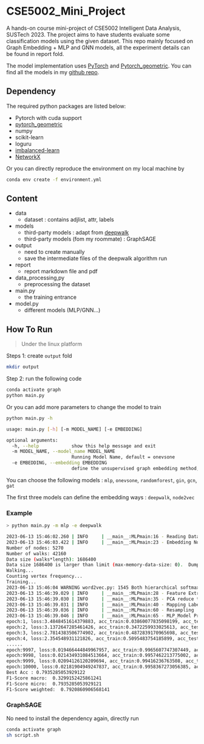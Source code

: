 # CSE5002_Mini_Project

A hands-on course mini-project of CSE5002 Intelligent Data Analysis, SUSTech 2023. The project aims to have students evaluate some classification models using the given dataset. This repo mainly focused on Graph Embedding + MLP and GNN models, all the experiment details can be found in report fold.

The model implementation uses [PyTorch](https://pytorch.org/) and [Pytorch_geometric](https://pyg.org/). You can find all the models in my [github repo](https://github.com/Unnamed-1408/CSE5002_Mini_Project).

## Dependency

The required python packages are listed below:

* Pytorch with cuda support
* [pytorch_geometric](https://github.com/pyg-team/pytorch_geometric)
* numpy
* scikit-learn
* loguru
* [imbalanced-learn](https://imbalanced-learn.org/)
* [NetworkX](https://networkx.org/)

Or you can directly reproduce the environment on my local machine by

```bash
conda env create -f environment.yml
```

## Content 

* data
  * dataset : contains adjlist, attr, labels
* models
  * third-party models : adapt from [deepwalk](https://github.com/phanein/deepwalk)
  * third-party models (fom my roommate) : GraphSAGE
* output
  * need to create manually
  * save the intermediate files of the deepwalk algorithm run
* report
  * report markdown file and pdf
* data_processing,py
  * preprocessing the dataset
* main.py
  * the training entrance
* model.py
  * different models (MLP/GNN...)

## How To Run

> Under the linux platform

Steps 1: create `output` fold

```bash
mkdir output
```

Step 2: run the following code

```bash
conda activate graph
python main.py
```

Or you can add more parameters to change the model to train

```bash
python main.py -h

usage: main.py [-h] [-m MODEL_NAME] [-e EMBEDDING]

optional arguments:
  -h, --help            show this help message and exit
  -m MODEL_NAME, --model_name MODEL_NAME
                        Running Model Name, default = onevsone
  -e EMBEDDING, --embedding EMBEDDING
                        define the unsupervised graph embedding method, default = node2vec
```

You can choose the following models : `mlp`, `onevsone`, `randomforest`, `gin`, `gcn`, `gat`

The first three models can define the embedding ways : `deepwalk`, `node2vec`

### Example

```bash
> python main.py -m mlp -e deepwalk                                                                               

2023-06-13 15:46:02.260 | INFO     | __main__:MLPmain:16 - Reading Data
2023-06-13 15:46:03.422 | INFO     | __main__:MLPmain:23 - Embedding Nodes
Number of nodes: 5270
Number of walks: 42160
Data size (walks*length): 1686400
Data size 1686400 is larger than limit (max-memory-data-size: 0).  Dumping walks to disk.
Walking...
Counting vertex frequency...
Training...
2023-06-13 15:46:04 WARNING word2vec.py: 1545 Both hierarchical softmax and negative sampling are activated. This is probably a mistake. You should set either 'hs=0' or 'negative=0' to disable one of them.
2023-06-13 15:46:39.029 | INFO     | __main__:MLPmain:28 - Feature Extraction
2023-06-13 15:46:39.030 | INFO     | __main__:MLPmain:35 - PCA reduce to 64 dimensions
2023-06-13 15:46:39.031 | INFO     | __main__:MLPmain:40 - Mapping Labels
2023-06-13 15:46:39.036 | INFO     | __main__:MLPmain:60 - Resampling
2023-06-13 15:46:39.046 | INFO     | __main__:MLPmain:65 - MLP_Model Prediction
epoch:1, loss:3.4848451614379883, acc_train:0.03860077835098199, acc_test:0.11016949152542373
epoch:2, loss:3.1372647285461426, acc_train:0.3472259933025613, acc_test:0.02157164869029276
epoch:3, loss:2.7814383506774902, acc_train:0.4872839170965698, acc_test:0.012326656394453005
epoch:4, loss:2.354548931121826, acc_train:0.5095483754185899, acc_test:0.023112480739599383
......
epoch:9997, loss:0.019466444849967957, acc_train:0.9965607747307449, acc_test:0.7858243451463791
epoch:9998, loss:0.021434931084513664, acc_train:0.9957462213775002, acc_test:0.7896764252696457
epoch:9999, loss:0.02094126120209694, acc_train:0.99416236763508, acc_test:0.7750385208012327
epoch:10000, loss:0.02181904949247837, acc_train:0.9958367273056385, acc_test:0.7935285053929122
Best Acc : 0.7935285053929122
F1-Score macro:  0.3299152425861241
F1-Score micro:  0.7935285053929121
F1-Score weighted:  0.7920860906568141
```

### GraphSAGE

No need to install the dependency again, directly run

```bash
conda activate graph
sh script.sh
```

